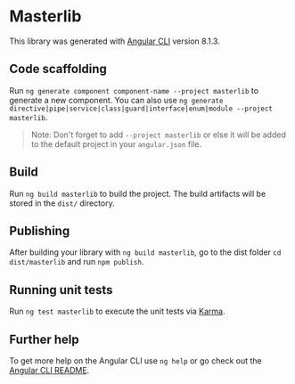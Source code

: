 # Masterlib

This library was generated with [Angular CLI](https://github.com/angular/angular-cli) version 8.1.3.

## Code scaffolding

Run `ng generate component component-name --project masterlib` to generate a new component. You can also use `ng generate directive|pipe|service|class|guard|interface|enum|module --project masterlib`.
> Note: Don't forget to add `--project masterlib` or else it will be added to the default project in your `angular.json` file. 

## Build

Run `ng build masterlib` to build the project. The build artifacts will be stored in the `dist/` directory.

## Publishing

After building your library with `ng build masterlib`, go to the dist folder `cd dist/masterlib` and run `npm publish`.

## Running unit tests

Run `ng test masterlib` to execute the unit tests via [Karma](https://karma-runner.github.io).

## Further help

To get more help on the Angular CLI use `ng help` or go check out the [Angular CLI README](https://github.com/angular/angular-cli/blob/master/README.md).
